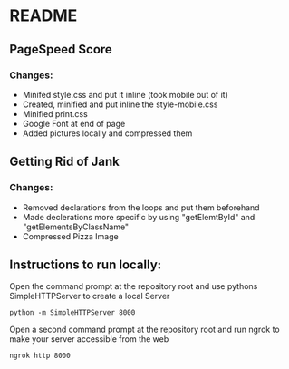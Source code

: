 # README

## PageSpeed Score

### Changes:

* Minifed style.css and put it inline (took mobile out of it)
* Created, minified and put inline the style-mobile.css
* Minified print.css
* Google Font at end of page
* Added pictures locally and compressed them

## Getting Rid of Jank

### Changes:

* Removed declarations from the loops and put them beforehand
* Made declerations more specific by using "getElemtById" and "getElementsByClassName"
* Compressed Pizza Image

## Instructions to run locally:

Open the command prompt at the repository root and use pythons SimpleHTTPServer to create a local Server
```
python -m SimpleHTTPServer 8000
```
Open a second command prompt at the repository root and run ngrok to make your server accessible from the web
```
ngrok http 8000
```
